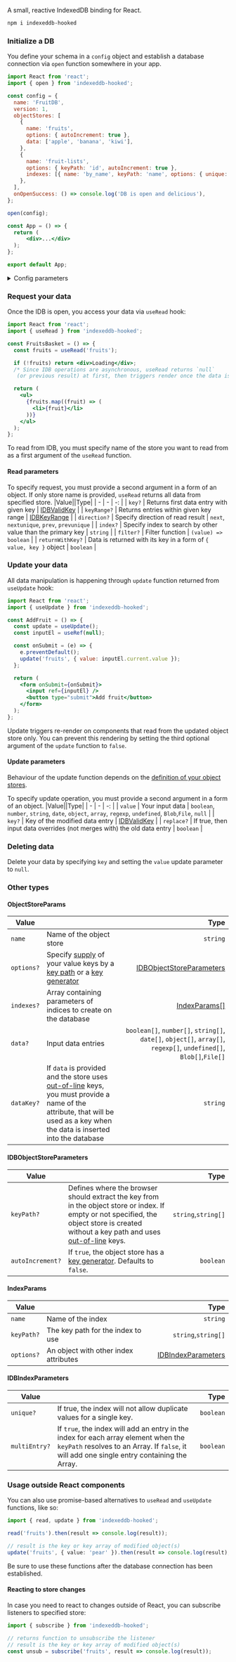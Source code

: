 A small, reactive IndexedDB binding for React.

```bash
npm i indexeddb-hooked
```

### Initialize a DB

You define your schema in a `config` object and establish a database connection via `open` function somewhere in your app.

```jsx
import React from 'react';
import { open } from 'indexeddb-hooked';

const config = {
  name: 'FruitDB',
  version: 1,
  objectStores: [
    {
      name: 'fruits',
      options: { autoIncrement: true },
      data: ['apple', 'banana', 'kiwi'],
    },
    {
      name: 'fruit-lists',
      options: { keyPath: 'id', autoIncrement: true },
      indexes: [{ name: 'by_name', keyPath: 'name', options: { unique: true } }],
    },
  ],
  onOpenSuccess: () => console.log('DB is open and delicious'),
};

open(config);

const App = () => {
  return (
      <div>...</div>
  );
};

export default App;
```

<details>
<summary>Config parameters</summary>
 
|Value| |Type|
| - | - | -: |
| `name?` | Name of your database | `string` |
| `version?` | Current [version](https://developer.mozilla.org/en-US/docs/Web/API/IndexedDB_API/Using_IndexedDB#opening_a_database) of your database | `unsigned long long` |
| `objectStores` | Definition of your object stores | [ObjectStoreParams[]](#objectstoreparams) |
| `onOpenSuccess?` | Callback function called if the [IDBFactory.open](https://developer.mozilla.org/en-US/docs/Web/API/IDBFactory/open) request was successful | [IDBRequest.onsuccess](https://developer.mozilla.org/en-US/docs/Web/API/IDBRequest/onsuccess) |
| `onOpenError?` | Callback function fired when the open request returns an error. | [IDBRequest.onerror](https://developer.mozilla.org/en-US/docs/Web/API/IDBRequest/onerror) |
| `onUpgradeNeeded?` | Callback function fired when the database doesn't already exist or if version number is upgraded. Specify this event handler in case you want full control over the creation of your database schema. |`(event, objectStores) => void` |

</details>

### Request your data

Once the IDB is open, you access your data via `useRead` hook:

```jsx
import React from 'react';
import { useRead } from 'indexeddb-hooked';

const FruitsBasket = () => {
  const fruits = useRead('fruits');

  if (!fruits) return <div>Loading</div>;
  /* Since IDB operations are asynchronous, useRead returns `null`
   (or previous result) at first, then triggers render once the data is obtained.*/

  return (
    <ul>
      {fruits.map((fruit) => (
        <li>{fruit}</li>
      ))}
    </ul>
  );
};
```

To read from IDB, you must specify name of the store you want to read from as a first argument of the `useRead` function.

#### Read parameters

To specify request, you must provide a second argument in a form of an object. If only store name is provided, `useRead` returns all data from specified store.
|Value||Type|
| - | - | -: |
| `key?` | Returns first data entry with given key | [IDBValidKey](https://microsoft.github.io/PowerBI-JavaScript/modules/_node_modules_typedoc_node_modules_typescript_lib_lib_dom_d_.html#idbvalidkey) |
| `keyRange?` | Returns entries within given key range | [IDBKeyRange](https://developer.mozilla.org/en-US/docs/Web/API/IDBKeyRange) |
| `direction?` | Specify direction of read result | `next`, `nextunique`, `prev`, `prevunique` |
| `index?` | Specify index to search by other value than the primary key | `string` |
| `filter?` | Filter function | `(value) => boolean` |
| `returnWithKey?` | Data is returned with its key in a form of `{ value, key }` object | `boolean` |

### Update your data

All data manipulation is happening through `update` function returned from `useUpdate` hook:

```jsx
import React from 'react';
import { useUpdate } from 'indexeddb-hooked';

const AddFruit = () => {
  const update = useUpdate();
  const inputEl = useRef(null);

  const onSubmit = (e) => {
    e.preventDefault();
    update('fruits', { value: inputEl.current.value });
  };

  return (
    <form onSubmit={onSubmit}>
      <input ref={inputEl} />
      <button type="submit">Add fruit</button>
    </form>
  );
};
```

Update triggers re-render on components that read from the updated object store only. You can prevent this rendering by setting the third optional argument of the `update` function to `false`.

#### Update parameters

Behaviour of the update function depends on the [definition of your object stores](https://developer.mozilla.org/en-US/docs/Web/API/IndexedDB_API/Using_IndexedDB#structuring_the_database).

To specify update operation, you must provide a second argument in a form of an object.
|Value||Type|
| - | - | -: |
| `value` | Your input data | `boolean`, `number`, `string`, `date`, `object`, `array`, `regexp`, `undefined`, `Blob`,`File`, `null` |
| `key?` | Key of the modified data entry | [IDBValidKey](https://microsoft.github.io/PowerBI-JavaScript/modules/_node_modules_typedoc_node_modules_typescript_lib_lib_dom_d_.html#idbvalidkey) |
| `replace?` | If true, then input data overrides (not merges with) the old data entry | `boolean` |

### Deleting data

Delete your data by specifying `key` and setting the `value` update parameter to `null`.

### Other types

#### ObjectStoreParams
  
|Value||Type|
|-|-|-:|
| `name` | Name of the object store | `string` |
| `options?` | Specify [supply](https://developer.mozilla.org/en-US/docs/Web/API/IndexedDB_API/Using_IndexedDB#structuring_the_database) of your value keys by a [key path](https://developer.mozilla.org/en-US/docs/Web/API/IndexedDB_API/Basic_Concepts_Behind_IndexedDB#gloss_keypath) or a [key generator](https://developer.mozilla.org/en-US/docs/Web/API/IndexedDB_API/Basic_Concepts_Behind_IndexedDB#gloss_keygenerator) | [IDBObjectStoreParameters](#idbobjectstoreparameters) |
| `indexes?` | Array containing parameters of indices to create on the database | [IndexParams[]](#indexparams) |
| `data?` | Input data entries | `boolean[]`, `number[]`, `string[]`, `date[]`, `object[]`, `array[]`, `regexp[]`, `undefined[]`, `Blob[]`,`File[]` |
| `dataKey?` | If `data` is provided and the store uses [out-of-line](https://developer.mozilla.org/en-US/docs/Web/API/IndexedDB_API/Basic_Concepts_Behind_IndexedDB#gloss_outofline_key) keys, you must provide a name of the attribute, that will be used as a key when the data is inserted into the database | `string` |

#### IDBObjectStoreParameters
 
|Value||Type|
| - | - | -: |
| `keyPath?` | Defines where the browser should extract the key from in the object store or index. If empty or not specified, the object store is created without a key path and uses [out-of-line](https://developer.mozilla.org/en-US/docs/Web/API/IndexedDB_API/Basic_Concepts_Behind_IndexedDB#gloss_outofline_key) keys. | `string`,`string[]` |
| `autoIncrement?` | If `true`, the object store has a [key generator](https://developer.mozilla.org/en-US/docs/Web/API/IndexedDB_API/Basic_Concepts_Behind_IndexedDB#gloss_keygenerator). Defaults to `false`. | `boolean` |

#### IndexParams
|Value||Type|
| - | - | -: |
| `name` | Name of the index | `string` |
| `keyPath?` | The key path for the index to use | `string`,`string[]` |
| `options?` | An object with other index attributes | [IDBIndexParameters](#idbindexparameters) |

#### IDBIndexParameters 
|Value||Type|
| - | - | -: |
| `unique?` | If true, the index will not allow duplicate values for a single key. | `boolean` |
| `multiEntry?` | If `true`, the index will add an entry in the index for each array element when the `keyPath` resolves to an Array. If `false`, it will add one single entry containing the Array. | `boolean` |

### Usage outside React components

You can also use promise-based alternatives to `useRead` and `useUpdate` functions, like so:

```ts
import { read, update } from 'indexeddb-hooked';

read('fruits').then(result => console.log(result));

// result is the key or key array of modified object(s)  
update('fruits', { value: 'pear' }).then(result => console.log(result);
```

Be sure to use these functions after the database connection has been established. 

#### Reacting to store changes

In case you need to react to changes outside of React, you can subscribe listeners to specified store:

```ts
import { subscribe } from 'indexeddb-hooked';

// returns function to unsubscribe the listener 
// result is the key or key array of modified object(s)  
const unsub = subscribe('fruits', result => console.log(result));
```


